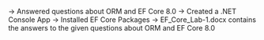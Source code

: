 -> Answered questions about ORM and EF Core 8.0
-> Created a .NET Console App
-> Installed EF Core Packages
-> EF_Core_Lab-1.docx contains the answers to the given questions about ORM and EF Core 8.0
